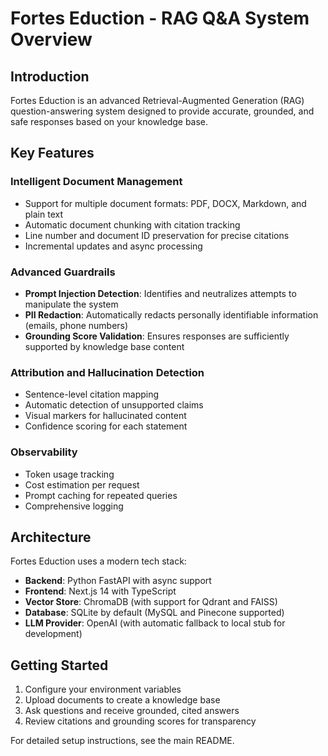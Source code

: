# Fortes Eduction - RAG Q&A System Overview

## Introduction

Fortes Eduction is an advanced Retrieval-Augmented Generation (RAG) question-answering system designed to provide accurate, grounded, and safe responses based on your knowledge base.

## Key Features

### Intelligent Document Management
- Support for multiple document formats: PDF, DOCX, Markdown, and plain text
- Automatic document chunking with citation tracking
- Line number and document ID preservation for precise citations
- Incremental updates and async processing

### Advanced Guardrails
- **Prompt Injection Detection**: Identifies and neutralizes attempts to manipulate the system
- **PII Redaction**: Automatically redacts personally identifiable information (emails, phone numbers)
- **Grounding Score Validation**: Ensures responses are sufficiently supported by knowledge base content

### Attribution and Hallucination Detection
- Sentence-level citation mapping
- Automatic detection of unsupported claims
- Visual markers for hallucinated content
- Confidence scoring for each statement

### Observability
- Token usage tracking
- Cost estimation per request
- Prompt caching for repeated queries
- Comprehensive logging

## Architecture

Fortes Eduction uses a modern tech stack:
- **Backend**: Python FastAPI with async support
- **Frontend**: Next.js 14 with TypeScript
- **Vector Store**: ChromaDB (with support for Qdrant and FAISS)
- **Database**: SQLite by default (MySQL and Pinecone supported)
- **LLM Provider**: OpenAI (with automatic fallback to local stub for development)

## Getting Started

1. Configure your environment variables
2. Upload documents to create a knowledge base
3. Ask questions and receive grounded, cited answers
4. Review citations and grounding scores for transparency

For detailed setup instructions, see the main README.

